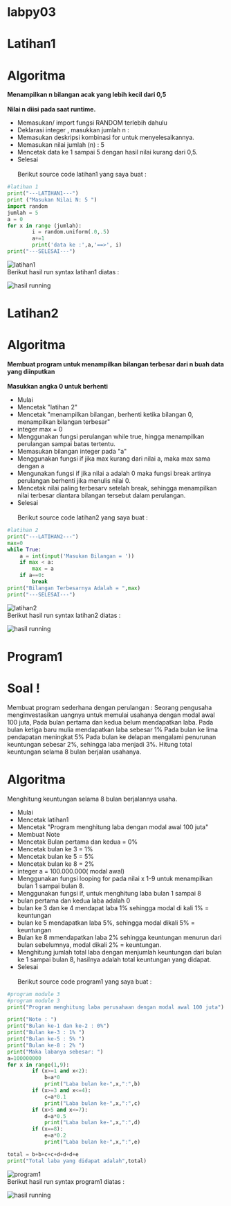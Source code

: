 # labpy03

# Latihan1
# Algoritma
**Menampilkan n bilangan acak yang lebih kecil dari 0,5**<br><br>
**Nilai n diisi pada saat runtime.**<br>
* Memasukan/ import fungsi RANDOM terlebih dahulu<br>
* Deklarasi integer , masukkan jumlah n :<br>
* Memasukan deskripsi kombinasi for untuk menyelesaikannya.<br>
* Memasukan nilai jumlah (n) : 5<br>
* Mencetak data ke 1 sampai 5 dengan hasil nilai kurang dari 0,5.<br>
* Selesai<br><br>
Berikut source code latihan1 yang saya buat :<br>

```python
#latihan 1
print("---LATIHAN1---")
print ("Masukan Nilai N: 5 ")
import random
jumlah = 5
a = 0
for x in range (jumlah):
        i = random.uniform(.0,.5)
        a+=1
        print('data ke :',a,'==>', i)
print("---SELESAI---")
```
![latihan1](img/SS1.png)<br>
Berikut hasil run syntax latihan1 diatas :<br>

![hasil running](img/SS2.png)<br>

# Latihan2
# Algoritma
**Membuat program untuk menampilkan bilangan terbesar dari n buah data yang diinputkan**<br><br>
**Masukkan angka 0 untuk berhenti**<br>
* Mulai<br>
* Mencetak "latihan 2"<br>
* Mencetak "menampilkan bilangan, berhenti ketika bilangan 0, menampilkan bilangan terbesar"<br>
* integer max = 0<br>
* Menggunakan fungsi perulangan while true, hingga menampilkan perulangan sampai batas tertentu.<br>
* Memasukan bilangan integer pada "a"<br>
* Menggunakan fungsi if jika max kurang dari nilai a, maka max sama dengan a<br>
* Mengunakan fungsi if jika nilai a adalah 0 maka fungsi break artinya perulangan berhenti jika menulis nilai 0.<br>
* Mencetak nilai paling terbesarv setelah break, sehingga menampilkan nilai terbesar diantara bilangan tersebut dalam perulangan.<br>
* Selesai<br><br>
Berikut source code latihan2 yang saya buat :<br>

```python
#latihan 2
print("---LATIHAN2---")
max=0
while True:
    a = int(input('Masukan Bilangan = '))
    if max < a:
        max = a
    if a==0:
        break
print("Bilangan Terbesarnya Adalah = ",max)
print("---SELESAI---")
```
![latihan2](img/SS3.png)<br>
Berikut hasil run syntax latihan2 diatas :<br>

![hasil running](img/SS4.png)<br>

# Program1
# Soal !
Membuat program sederhana dengan perulangan : Seorang pengusaha menginvestasikan uangnya untuk memulai usahanya dengan modal awal 100 juta, Pada bulan pertama dan kedua belum mendapatkan laba. Pada bulan ketiga baru mulia mendapatkan laba sebesar 1% Pada bulan ke lima pendapatan meningkat 5% Pada bulan ke delapan mengalami penurunan keuntungan sebesar 2%, sehingga laba menjadi 3%. Hitung total keuntungan selama 8 bulan berjalan usahanya.<br>
# Algoritma
Menghitung keuntungan selama 8 bulan berjalannya usaha.<br>
* Mulai<br>
* Mencetak latihan1<br>
* Mencetak "Program menghitung laba dengan modal awal 100 juta"<br>
* Membuat Note<br>
* Mencetak Bulan pertama dan kedua = 0%<br>
* Mencetak bulan ke 3 = 1%<br>
* Mencetak bulan ke 5 = 5%<br>
* Mencetak bulan ke 8 = 2%<br>
* integer a = 100.000.000( modal awal)<br>
* Menggunakan fungsi looping for pada nilai x 1-9 untuk menampilkan bulan 1 sampai bulan 8.<br>
* Menggunakan fungsi if, untuk menghitung laba bulan 1 sampai 8<br>
* bulan pertama dan kedua laba adalah 0<br>
* bulan ke 3 dan ke 4 mendapat laba 1% sehingga modal di kali 1% = keuntungan<br>
* bulan ke 5 mendapatkan laba 5%, sehingga modal dikali 5% = keuntungan<br>
* Bulan ke 8 mmendapatkan laba 2% sehingga keuntungan menurun dari bulan sebelumnya, modal dikali 2% = keuntungan.<br>
* Menghitung jumlah total laba dengan menjumlah keuntungan dari bulan ke 1 sampai bulan 8, hasilnya adalah total keuntungan yang didapat.<br>
* Selesai<br><br>
Berikut source code program1 yang saya buat :<br>

```python
#program module 3
#program module 3
print("Program menghitung laba perusahaan dengan modal awal 100 juta")

print("Note : ")
print("Bulan ke-1 dan ke-2 : 0%")
print("Bulan ke-3 : 1% ")
print("Bulan ke-5 : 5% ")
print("Bulan ke-8 : 2% ")
print("Maka labanya sebesar: ")
a=100000000
for x in range(1,9):
        if (x>=1 and x<2):
            b=a*0
            print("Laba bulan ke-",x,":",b)
        if (x>=3 and x<=4):
            c=a*0.1
            print("Laba bulan ke-",x,":",c)
        if (x>5 and x<=7):
            d=a*0.5
            print("Laba bulan ke-",x,":",d)
        if (x==8):
            e=a*0.2
            print("Laba bulan ke-",x,":",e)

total = b+b+c+c+d+d+d+e
print("Total laba yang didapat adalah",total)
```
![program1](img/SS5.png)<br>
Berikut hasil run syntax program1 diatas :<br>

![hasil running](img/SS6.png)<br>
